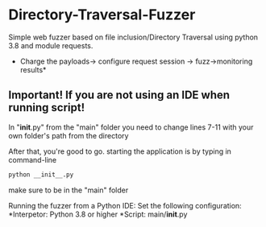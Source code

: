# Directory-Traversal-Fuzzer
Simple web fuzzer based on file inclusion/Directory Traversal using python 3.8 and module requests.
* Charge the payloads-> configure request session -> fuzz->monitoring results*


## Important! If you are not using an IDE when running script!
In "__init__.py" from the "main" folder  you need to change lines 7-11 with your own folder's path from the directory

After that, you're good to go.
starting the application is by typing in command-line
```bash
python __init__.py 
```
make sure to be in the "main" folder


Running the fuzzer from a Python IDE: 
Set the following configuration: 
*Interpetor: Python 3.8 or higher
*Script: main/__init__.py 



